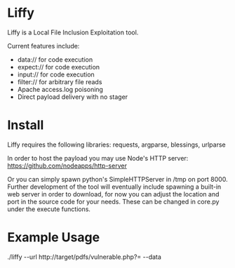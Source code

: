 Liffy
=====

Liffy is a Local File Inclusion Exploitation tool.  

Current features include: 

  - data:// for code execution
  - expect:// for code execution
  - input:// for code execution
  - filter:// for arbitrary file reads
  - Apache access.log poisoning
  - Direct payload delivery with no stager



Install
=======

Liffy requires the following libraries: requests, argparse, blessings, urlparse

In order to host the payload you may use Node's HTTP server: https://github.com/nodeapps/http-server

Or you can simply spawn python's SimpleHTTPServer in /tmp on port 8000.  Further development of the tool will eventually include spawning a built-in web server in order to download, for now you can adjust the location and port in the source code for your needs.  These can be changed in core.py under the execute functions.


Example Usage 
==============

./liffy --url http://target/pdfs/vulnerable.php?= --data
